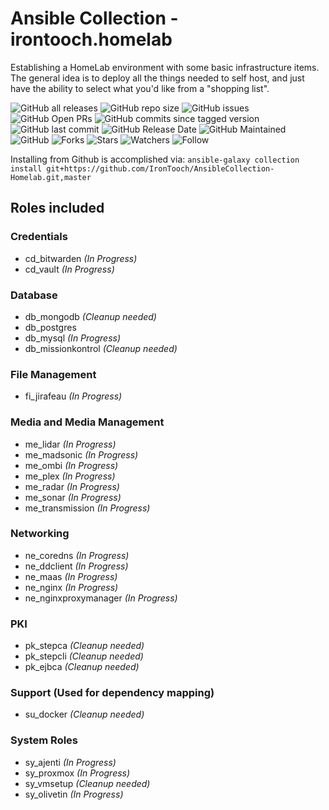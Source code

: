# Ansible Collection - irontooch.homelab

Establishing a HomeLab environment with some basic infrastructure items. The general idea is to deploy all the things needed to self host, and just have the ability to select what you'd like from a "shopping list".

![GitHub all releases](https://img.shields.io/github/downloads-pre/irontooch/AnsibleCollection-Homelab/total)
![GitHub repo size](https://img.shields.io/github/repo-size/IronTooch/AnsibleCollection-Homelab)
![GitHub issues](https://img.shields.io/github/issues-raw/Irontooch/AnsibleCollection-Homelab)
![GitHub Open PRs](https://badgen.net/github/open-prs/Irontooch/AnsibleCollection-Homelab)
![GitHub commits since tagged version](https://img.shields.io/github/commits-since/IronTooch/AnsibleCollection-Homelab/v0.1.0?label=commits)
![GitHub last commit](https://img.shields.io/github/last-commit/IronTooch/AnsibleCollection-Homelab)
![GitHub Release Date](https://img.shields.io/github/release-date-pre/Irontooch/AnsibleCollection-Homelab)
![GitHub Maintained](https://img.shields.io/maintenance/yes/2022)
![GitHub](https://img.shields.io/github/license/IronTooch/AnsibleCollection-Homelab)
![Forks](https://img.shields.io/github/forks/Irontooch/AnsibleCollection-Homelab.svg)
![Stars](https://img.shields.io/github/stars/Irontooch/AnsibleCollection-Homelab.svg)
![Watchers](https://img.shields.io/github/watchers/Irontooch/AnsibleCollection-Homelab.svg)
![Follow](https://img.shields.io/github/followers/IronTooch.svg?style=social&label=Follow&maxAge=2592000)

Installing from Github is accomplished via: `ansible-galaxy collection install git+https://github.com/IronTooch/AnsibleCollection-Homelab.git,master`

## Roles included

### Credentials

- cd_bitwarden *(In Progress)*
- cd_vault *(In Progress)*

### Database

- db_mongodb *(Cleanup needed)*
- db_postgres
- db_mysql *(In Progress)*
- db_missionkontrol  *(Cleanup needed)*

### File Management

- fi_jirafeau *(In Progress)*

### Media and Media Management

- me_lidar *(In Progress)*
- me_madsonic *(In Progress)*
- me_ombi *(In Progress)*
- me_plex *(In Progress)*
- me_radar *(In Progress)*
- me_sonar *(In Progress)*
- me_transmission *(In Progress)*

### Networking

- ne_coredns *(In Progress)*
- ne_ddclient *(In Progress)*
- ne_maas *(In Progress)*
- ne_nginx *(In Progress)*
- ne_nginxproxymanager *(In Progress)*

### PKI

- pk_stepca *(Cleanup needed)*
- pk_stepcli *(Cleanup needed)*
- pk_ejbca  *(Cleanup needed)*

### Support (Used for dependency mapping)

- su_docker *(Cleanup needed)*

### System Roles

- sy_ajenti *(In Progress)*
- sy_proxmox *(In Progress)*
- sy_vmsetup *(Cleanup needed)*
- sy_olivetin *(In Progress)*
